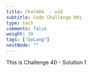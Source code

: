 ```yaml
---
title: Chal004. - w10
subtitle: Code Challenge 001
type: tech
comments: false
weight: 30
tags: ["GoLang"]
nextNode: ""
---
```

This is Challenge 40 - Solution 1